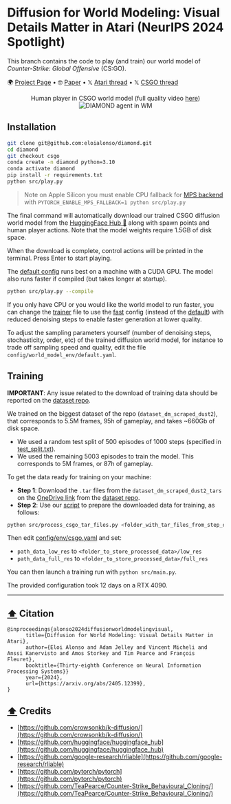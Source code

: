 # Diffusion for World Modeling: Visual Details Matter in Atari (NeurIPS 2024 Spotlight)

This branch contains the code to play (and train) our world model of *Counter-Strike: Global Offensive* (CS:GO).

🌍 [Project Page](https://diamond-wm.github.io) • 🤓 [Paper](https://arxiv.org/pdf/2405.12399) • 𝕏 [Atari thread](https://x.com/EloiAlonso1/status/1793916382779982120) • 𝕏 [CSGO thread](https://x.com/EloiAlonso1/status/1844803606064611771)

<div align='center'>
  Human player in CSGO world model (full quality video <a href="https://diamond-wm.github.io/static/videos/grid.mp4">here</a>)
  <br>
  <img alt="DIAMOND agent in WM" src="https://github.com/user-attachments/assets/dcbdd523-ca22-46a9-bb7d-bcc52080fe00">
</div>


## Installation
```bash
git clone git@github.com:eloialonso/diamond.git
cd diamond
git checkout csgo
conda create -n diamond python=3.10
conda activate diamond
pip install -r requirements.txt
python src/play.py
```

> Note on Apple Silicon you must enable CPU fallback for [MPS backend](https://pytorch.org/docs/stable/notes/mps.html) with
> `PYTORCH_ENABLE_MPS_FALLBACK=1 python src/play.py`

The final command will automatically download our trained CSGO diffusion world model from the [HuggingFace Hub 🤗](https://huggingface.co/eloialonso/diamond/tree/main) along with spawn points and human player actions. Note that the model weights require 1.5GB of disk space.

When the download is complete, control actions will be printed in the terminal. Press Enter to start playing.

The [default config](config/world_model_env/default.yaml) runs best on a machine with a CUDA GPU. The model also runs faster if compiled (but takes longer at startup).
```bash
python src/play.py --compile
```

If you only have CPU or you would like the world model to run faster, you can change the [trainer](config/trainer.yaml#L5) file to use the [fast](config/world_model_env/fast.yaml) config (instead of the [default](config/world_model_env/default.yaml)) with reduced denoising steps to enable faster generation at lower quality.

To adjust the sampling parameters yourself (number of denoising steps, stochasticity, order, etc) of the trained diffusion world model, for instance to trade off sampling speed and quality, edit the file `config/world_model_env/default.yaml`.

## Training

**IMPORTANT**: Any issue related to the download of training data should be reported on the [dataset repo](https://github.com/TeaPearce/Counter-Strike_Behavioural_Cloning).

We trained on the biggest dataset of the repo (`dataset_dm_scraped_dust2`), that corresponds to 5.5M frames, 95h of gameplay, and takes ~660Gb of disk space.

- We used a random test split of 500 episodes of 1000 steps (specified in [test_split.txt](test_split.txt)).
- We used the remaining 5003 episodes to train the model. This corresponds to 5M frames, or 87h of gameplay.

To get the data ready for training on your machine:
- **Step 1**: Download the `.tar` files from the `dataset_dm_scraped_dust2_tars` on the [OneDrive link](https://1drv.ms/u/s!AjG1JlThUkPgh1JEIxETxvaphzgC?e=2AJfA3) from the [dataset repo](https://github.com/TeaPearce/Counter-Strike_Behavioural_Cloning). 
- **Step 2**: Use our [script](src/process_csgo_tar_files.py) to prepare the downloaded data for training, as follows:

```bash
python src/process_csgo_tar_files.py <folder_with_tar_files_from_step_one> <folder_to_store_processed_data>
```

Then edit [config/env/csgo.yaml](config/env/csgo.yaml) and set:
- `path_data_low_res` to `<folder_to_store_processed_data>/low_res`
- `path_data_full_res` to `<folder_to_store_processed_data>/full_res`

You can then launch a training run with `python src/main.py`.

The provided configuration took 12 days on a RTX 4090.

---

<a name="citation"></a>
## [⬆️](#quick-links) Citation

```text
@inproceedings{alonso2024diffusionworldmodelingvisual,
      title={Diffusion for World Modeling: Visual Details Matter in Atari},
      author={Eloi Alonso and Adam Jelley and Vincent Micheli and Anssi Kanervisto and Amos Storkey and Tim Pearce and François Fleuret},
      booktitle={Thirty-eighth Conference on Neural Information Processing Systems}}
      year={2024},
      url={https://arxiv.org/abs/2405.12399},
}
```

<a name="credits"></a>
## [⬆️](#quick_links) Credits

- [https://github.com/crowsonkb/k-diffusion/](https://github.com/crowsonkb/k-diffusion/)
- [https://github.com/huggingface/huggingface_hub](https://github.com/huggingface/huggingface_hub)
- [https://github.com/google-research/rliable](https://github.com/google-research/rliable)
- [https://github.com/pytorch/pytorch](https://github.com/pytorch/pytorch)
- [https://github.com/TeaPearce/Counter-Strike_Behavioural_Cloning/](https://github.com/TeaPearce/Counter-Strike_Behavioural_Cloning/)

